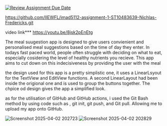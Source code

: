 [![Review Assignment Due Date](https://classroom.github.com/assets/deadline-readme-button-22041afd0340ce965d47ae6ef1cefeee28c7c493a6346c4f15d667ab976d596c.svg)](https://classroom.github.com/a/70UuwkKC)


https://github.com/IIEWFL/imad5112-assignment-1-ST10483639-Nichlas-Fredericks.git

video link***
https://youtu.be/8jsk2pEnEtg


The meal suugestion app is designed to give users convienient and personalised meal suggestions based on the time of day they enter. In todays fast paced world, people often struggle with deciding on what to eat, especially cosidering the level of healthy nutrients you recieve. This app aims to cut down on this indecisiveness by providing the user with the meal


the design used for this app is a pretty simplistic one, it uses a LinearLsyout for the TextView and EditView functions. A second LinearLayout had been inside the origional one and is used to group the buttons together. The chpice od design gives the app a simplified look.

as for the utilisation of GitHub and GitHub actions, i used the Git Bash method by using code such as , git init, git push, and Git pull. Allowing me to upload my app onto GitHub.



![Screenshot 2025-04-02 202723](https://github.com/user-attachments/assets/71621478-66f8-484f-a963-b7505d7eda6d)
![Screenshot 2025-04-02 202829](https://github.com/user-attachments/assets/f7160dbf-8157-4c00-84a4-08417b6b4c4a)
